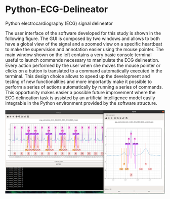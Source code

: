 # Python-ECG-Delineator
Python electrocardiography (ECG) signal delineator

The user interface of the software developed for this study is shown in the following figure. The GUI is composed by two windows and allows to both have a global view of the signal and a zoomed view on a specific heartbeat to make the supervision and annotation easier using the mouse pointer. The main window shown on the left contains a very basic console terminal useful to launch commands necessary to manipulate the ECG delineation. Every action performed by the user when she moves the mouse pointer or clicks on a button is translated to a command automatically executed in the terminal. This design choice allows to speed up the development and testing of new functionalities and more importantly make it possible to perform a series of actions automatically by running a series of commands. This opportunity makes easier a possible future improvement where the ECG delineation task is assisted by an artificial intelligence model easily integrable in the Python environment provided by the software structure.

<img src="./gui_img.png">